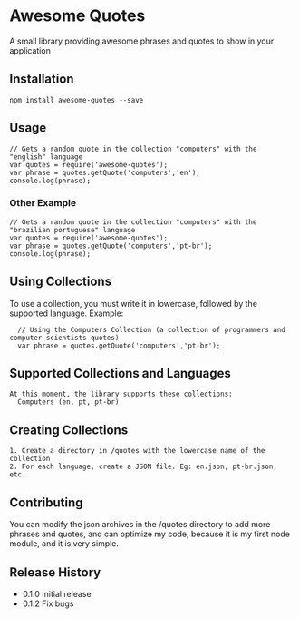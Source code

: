 Awesome Quotes
=========

A small library providing awesome phrases and quotes to show in your application

## Installation

    npm install awesome-quotes --save

## Usage
    
    // Gets a random quote in the collection "computers" with the "english" language
    var quotes = require('awesome-quotes');
    var phrase = quotes.getQuote('computers','en');
    console.log(phrase);

### Other Example
    
    // Gets a random quote in the collection "computers" with the "brazilian portuguese" language
    var quotes = require('awesome-quotes');
    var phrase = quotes.getQuote('computers','pt-br');
    console.log(phrase);

## Using Collections
  To use a collection, you must write it in lowercase, followed by the supported language. Example:
      
      // Using the Computers Collection (a collection of programmers and computer scientists quotes)
      var phrase = quotes.getQuote('computers','pt-br');

## Supported Collections and Languages
    
    At this moment, the library supports these collections:
      Computers (en, pt, pt-br)
        
## Creating Collections

    1. Create a directory in /quotes with the lowercase name of the collection
    2. For each language, create a JSON file. Eg: en.json, pt-br.json, etc.


## Contributing

You can modify the json archives in the /quotes directory to add more phrases and quotes, and can optimize my code, because it is my first node module, and it is very simple.

## Release History

* 0.1.0 Initial release
* 0.1.2 Fix bugs
